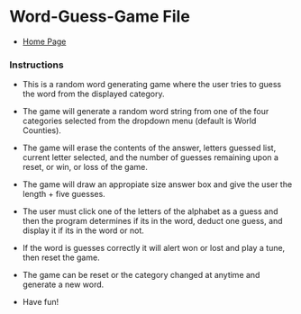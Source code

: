 # Word-Guess-Game File

* [Home Page](assets/images/rockbands.jpg)

### Instructions

* This is a random word generating game where the user tries to guess the word 
from the displayed category.

* The game will generate a random word string from one of the four categories selected from the dropdown menu (default is World Counties).

* The game will erase the contents of the answer, letters guessed list, current letter selected, and the number of guesses remaining upon a reset, or win, or loss of the game.

* The game will draw an appropiate size answer box and give the user the length + five guesses.

* The user must click one of the letters of the alphabet as a guess and then the program determines if its in the word, deduct one guess, and display it if its in the word or not.

* If the word is guesses correctly it will alert won or lost and play a tune, then reset the game.

* The game can be reset or the category changed at anytime and generate a new word.

* Have fun!
